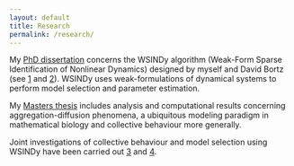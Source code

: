 ```yaml
---
layout: default
title: Research
permalink: /research/
---
```


My [PhD dissertation](/assets/docs/phddiss/out.pdf) concerns the WSINDy algorithm (Weak-Form Sparse Identification of Nonlinear Dynamics) designed by myself and David Bortz (see [1](https://epubs.siam.org/doi/abs/10.1137/20M1343166) and [2](https://www.sciencedirect.com/science/article/pii/S0021999121004204?casa_token=KVNE-MMFUzQAAAAA:YiJmD5u2WEpGSATKB20oEhXi-sv6HeGY-pHCN3AQnPuYoUBoQYVriawyHyyJ-sgGjbYi6lCzO8k)). WSINDy uses weak-formulations of dynamical systems to perform model selection and parameter estimation.

My [Masters thesis](/assets/docs/mthes/out.pdf) includes analysis and computational results concerning aggregation-diffusion phenomena, a ubiquitous modeling paradigm in mathematical biology and collective behaviour more generally.

Joint investigations of collective behaviour and model selection using WSINDy have been carried out [3](https://www.sciencedirect.com/science/article/pii/S0167278922001543?via%3Dihub) and [4](https://royalsocietypublishing.org/doi/full/10.1098/rsif.2022.0412).
